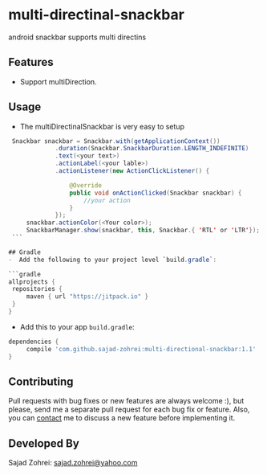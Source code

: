 # multi-directinal-snackbar
android snackbar supports multi directins


## Features
- Support multiDirection.

## Usage
  -  The multiDirectinalSnackbar is very easy to setup

   ```java
    Snackbar snackbar = Snackbar.with(getApplicationContext())
                .duration(Snackbar.SnackbarDuration.LENGTH_INDEFINITE)
                .text(<your text>)
                .actionLabel(<your lable>)
                .actionListener(new ActionClickListener() {

                    @Override
                    public void onActionClicked(Snackbar snackbar) {
                        //your action
                    }
                });
        snackbar.actionColor(<Your color>);
        SnackbarManager.show(snackbar, this, Snackbar.{ 'RTL' or 'LTR'});
    ```

## Gradle
  -  Add the following to your project level `build.gradle`:
 
```gradle
allprojects {
	repositories {
		maven { url "https://jitpack.io" }
	}
}
```
  -  Add this to your app `build.gradle`:
 
```gradle
dependencies {
     compile 'com.github.sajad-zohrei:multi-directional-snackbar:1.1'
}
```

## Contributing

Pull requests with bug fixes or new features are always welcome :), but please, send me a separate pull request for each bug fix or feature. Also, you can [contact](mailto:sajad.zohrei@yahoo.com) me to discuss a new feature before implementing it.

## Developed By

Sajad Zohrei: <sajad.zohrei@yahoo.com>

